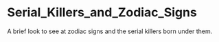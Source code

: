 # Serial_Killers_and_Zodiac_Signs
A brief look to see at zodiac signs and the serial killers born under them. 
